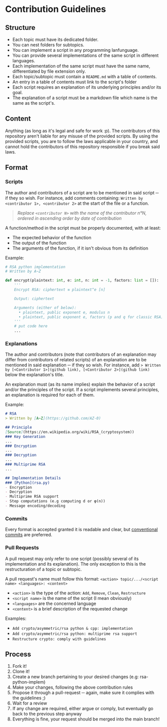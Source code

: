 # Contribution Guidelines

## Structure
- Each topic must have its dedicated folder.
- You can nest folders for subtopics.
- You can implement a script in any programming lanfunguage.
- You can provide several implementations of the same script in different languages.
- Each implementation of the same script must have the same name, differentiated by file extension only.
- Each topic/subtopic must contain a `README.md` with a table of contents.
- An entry in a table of contents must link to the script's folder
- Each script requires an explanation of its underlying principles and/or its goal.
- The explanation of a script must be a markdown file which name is the same as the script's.

## Content
Anything (as long as it's legal and safe for work :p).
The contributors of this repository aren't liable for any misuse of the provided scripts.
By using the provided scripts, you are to follow the laws applicable in your country, and cannot hold the contributors of this repository responsible if you break said laws.

## Format

### Scripts
The author and contributors of a script are to be mentioned in said script ─ if they so wish.
For instance, add comments containing: `Written by <contributor 1>, <contributor 2>` at the start of the file or a function.
> *Replace `<contributor N>` with the name of the contributor n°N, ordered in ascending order by date of contribution*

A function/method in the script must be properly documented, with at least:
- The expected behavior of the function
- The output of the function
- The arguments of the function, if it isn't obvious from its definition

Example:
```python
# RSA python implementation
# Written by A~Z

def encrypt(plaintext: int, e: int, n: int = -1, factors: list = []):
    '''
    Encrypt RSA: ciphertext ≡ plaintext^e [n]

    Output: ciphertext

    Arguments (either of below):
      • plaintext, public exponent e, modulus n
      • plaintext, public exponent e, factors (p and q for classic RSA)
    '''
    # put code here
    ...
```

### Explanations
The author and contributors (note that contributors of an explanation may differ from contributors of related scripts) of an explanation are to be
mentioned in said explanation ─ if they so wish.
For instance, add `> Written by [<Contributor 1>](github link), [<Contributor 2>](github link)` below the explanation's title.

An explanation must (as its name implies) explain the behavior of a script and/or the principles of the script.
If a script implements several principles, an explanation is required for each of them.

Example:
```md
# RSA
> Written by [A~Z](https://github.com/AZ-0)

## Principle
[Source](https://en.wikipedia.org/wiki/RSA_(cryptosystem))
### Key Generation
...
### Encryption
...
### Decryption
...
### Multiprime RSA
...

## Implementation Details
### [Python](rsa.py)
- Encryption
- Decryption
- Multiprime RSA support
- Step computations (e.g computing d or φ(n))
- Message encoding/decoding
```

### Commits
Every format is accepted granted it is readable and clear, but [conventional commits](https://www.conventionalcommits.org/en/v1.0.0/) are preferred.

### Pull Requests
A pull request may only refer to one script (possibly several of its implementation and its explanation). The only exception to this is the restructuration of a topic or subtopic.

A pull request's name must follow this format: `<action> topic/.../<script name> <languages>: <content>`
- `<action>` is the type of the action: `Add`, `Remove`, `Clean`, `Restructure`
- `<script name>` is the name of the script (I mean obviously)
- `<languages>` are the concerned language
- `<content>` is a brief description of the requested change

Examples:
- `Add crypto/asymmetric/rsa python & cpp: implementation`
- `Add crypto/asymmetric/rsa python: multiprime rsa support`
- `Restructure crypto: comply with guidelines`


## Process
1. Fork it!
1. Clone it!
1. Create a new branch pertaining to your desired changes (e.g: rsa-python-implem)
1. Make your changes, following the above contribution rules
1. Propose it through a pull-request ─ again, make sure it complies with the guidelines ;)
1. Wait for a review
1. If any change are required, either argue or comply, but eventually go back to the previous step anyway
1. Everything is fine, your request should be merged into the main branch!
